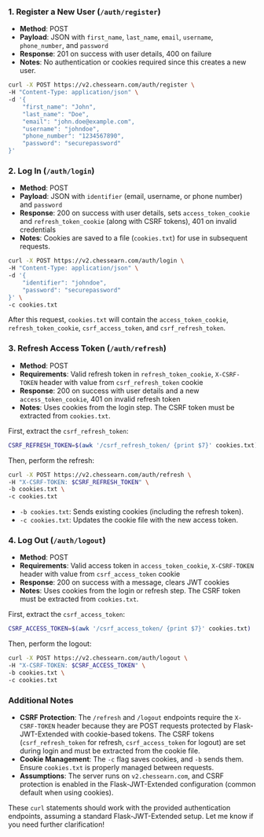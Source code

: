 
### 1. Register a New User (`/auth/register`)
- **Method**: POST
- **Payload**: JSON with `first_name`, `last_name`, `email`, `username`, `phone_number`, and `password`
- **Response**: 201 on success with user details, 400 on failure
- **Notes**: No authentication or cookies required since this creates a new user.

```bash
curl -X POST https://v2.chessearn.com/auth/register \
-H "Content-Type: application/json" \
-d '{
    "first_name": "John",
    "last_name": "Doe",
    "email": "john.doe@example.com",
    "username": "johndoe",
    "phone_number": "1234567890",
    "password": "securepassword"
}'
```

### 2. Log In (`/auth/login`)
- **Method**: POST
- **Payload**: JSON with `identifier` (email, username, or phone number) and `password`
- **Response**: 200 on success with user details, sets `access_token_cookie` and `refresh_token_cookie` (along with CSRF tokens), 401 on invalid credentials
- **Notes**: Cookies are saved to a file (`cookies.txt`) for use in subsequent requests.

```bash
curl -X POST https://v2.chessearn.com/auth/login \
-H "Content-Type: application/json" \
-d '{
    "identifier": "johndoe",
    "password": "securepassword"
}' \
-c cookies.txt
```

After this request, `cookies.txt` will contain the `access_token_cookie`, `refresh_token_cookie`, `csrf_access_token`, and `csrf_refresh_token`.

### 3. Refresh Access Token (`/auth/refresh`)
- **Method**: POST
- **Requirements**: Valid refresh token in `refresh_token_cookie`, `X-CSRF-TOKEN` header with value from `csrf_refresh_token` cookie
- **Response**: 200 on success with user details and a new `access_token_cookie`, 401 on invalid refresh token
- **Notes**: Uses cookies from the login step. The CSRF token must be extracted from `cookies.txt`.

First, extract the `csrf_refresh_token`:
```bash
CSRF_REFRESH_TOKEN=$(awk '/csrf_refresh_token/ {print $7}' cookies.txt)
```

Then, perform the refresh:
```bash
curl -X POST https://v2.chessearn.com/auth/refresh \
-H "X-CSRF-TOKEN: $CSRF_REFRESH_TOKEN" \
-b cookies.txt \
-c cookies.txt
```

- `-b cookies.txt`: Sends existing cookies (including the refresh token).
- `-c cookies.txt`: Updates the cookie file with the new access token.

### 4. Log Out (`/auth/logout`)
- **Method**: POST
- **Requirements**: Valid access token in `access_token_cookie`, `X-CSRF-TOKEN` header with value from `csrf_access_token` cookie
- **Response**: 200 on success with a message, clears JWT cookies
- **Notes**: Uses cookies from the login or refresh step. The CSRF token must be extracted from `cookies.txt`.

First, extract the `csrf_access_token`:
```bash
CSRF_ACCESS_TOKEN=$(awk '/csrf_access_token/ {print $7}' cookies.txt)
```

Then, perform the logout:
```bash
curl -X POST https://v2.chessearn.com/auth/logout \
-H "X-CSRF-TOKEN: $CSRF_ACCESS_TOKEN" \
-b cookies.txt \
-c cookies.txt
```

### Additional Notes
- **CSRF Protection**: The `/refresh` and `/logout` endpoints require the `X-CSRF-TOKEN` header because they are POST requests protected by Flask-JWT-Extended with cookie-based tokens. The CSRF tokens (`csrf_refresh_token` for refresh, `csrf_access_token` for logout) are set during login and must be extracted from the cookie file.
- **Cookie Management**: The `-c` flag saves cookies, and `-b` sends them. Ensure `cookies.txt` is properly managed between requests.
- **Assumptions**: The server runs on `v2.chessearn.com`, and CSRF protection is enabled in the Flask-JWT-Extended configuration (common default when using cookies).

These `curl` statements should work with the provided authentication endpoints, assuming a standard Flask-JWT-Extended setup. Let me know if you need further clarification!